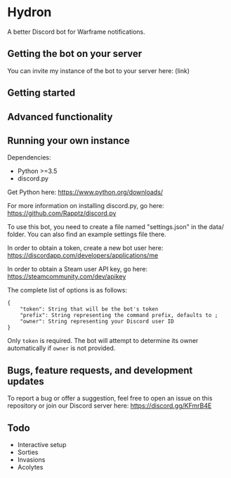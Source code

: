 # Hydron
A better Discord bot for Warframe notifications.

## Getting the bot on your server
You can invite my instance of the bot to your server here: (link)

## Getting started

## Advanced functionality

## Running your own instance

Dependencies:
* Python >=3.5
* discord.py

Get Python here: https://www.python.org/downloads/

For more information on installing discord.py, go here: https://github.com/Rapptz/discord.py

To use this bot, you need to create a file named "settings.json" in the data/ folder. You can also find an example settings file there.

In order to obtain a token, create a new bot user here: https://discordapp.com/developers/applications/me

In order to obtain a Steam user API key, go here: https://steamcommunity.com/dev/apikey

The complete list of options is as follows:
```
{
	"token": String that will be the bot's token
	"prefix": String representing the command prefix, defaults to ;
	"owner": String representing your Discord user ID
}
```

Only `token` is required. The bot will attempt to determine its owner automatically if `owner` is not provided.

## Bugs, feature requests, and development updates
To report a bug or offer a suggestion, feel free to open an issue on this repository or join our Discord server here: https://discord.gg/KFmrB4E

## Todo
* Interactive setup
* Sorties
* Invasions
* Acolytes
